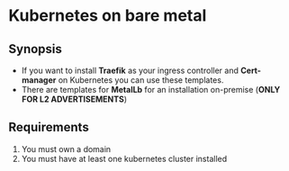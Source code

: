
# Kubernetes on bare metal

## Synopsis
- If you want to install **Traefik** as your ingress controller and **Cert-manager** on Kubernetes you can use these templates.
- There are templates for **MetalLb** for an installation on-premise (**ONLY FOR L2 ADVERTISEMENTS**)

## Requirements
1. You must own a domain
2. You must have at least one kubernetes cluster installed

